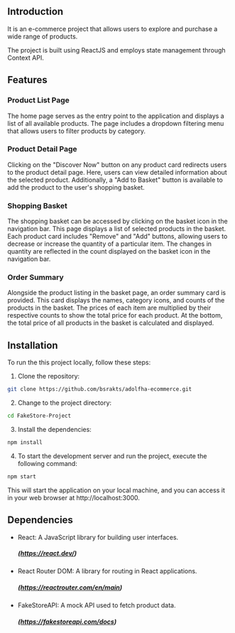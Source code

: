 ## Introduction
It is an e-commerce project that allows users to explore and purchase a wide range of products.

The project is built using ReactJS and employs state management through Context API. 

## Features

### Product List Page
The home page serves as the entry point to the application and displays a list of all available products. The page includes a dropdown filtering menu that allows users to filter products by category.
### Product Detail Page
Clicking on the "Discover Now" button on any product card redirects users to the product detail page. Here, users can view detailed information about the selected product. Additionally, a "Add to Basket" button is available to add the product to the user's shopping basket.
### Shopping Basket
The shopping basket can be accessed by clicking on the basket icon in the navigation bar. This page displays a list of selected products in the basket. Each product card includes "Remove" and "Add" buttons, allowing users to decrease or increase the quantity of a particular item. The changes in quantity are reflected in the count displayed on the basket icon in the navigation bar.
### Order Summary
Alongside the product listing in the basket page, an order summary card is provided. This card displays the names, category icons, and counts of the products in the basket. The prices of each item are multiplied by their respective counts to show the total price for each product. At the bottom, the total price of all products in the basket is calculated and displayed.


## Installation

To run the this project locally, follow these steps:

1. Clone the repository:
```bash
git clone https://github.com/bsrakts/adolfha-ecommerce.git
```


2. Change to the project directory:

```bash
cd FakeStore-Project
``` 

3. Install the dependencies:

```bash
npm install
``` 

4. To start the development server and run the project, execute the following command:

```bash
npm start
``` 

This will start the application on your local machine, and you can access it in your web browser at http://localhost:3000.

    
## Dependencies

- React: A JavaScript library for building user interfaces.
   ##### (https://react.dev/)
  
- React Router DOM: A library for routing in React applications. 
   ##### (https://reactrouter.com/en/main)

- FakeStoreAPI: A mock API used to fetch product data.
  ##### (https://fakestoreapi.com/docs)

